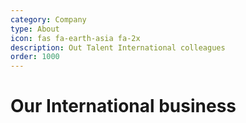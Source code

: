 ```yaml
---
category: Company
type: About
icon: fas fa-earth-asia fa-2x
description: Out Talent International colleagues
order: 1000
---
```


# Our International business

